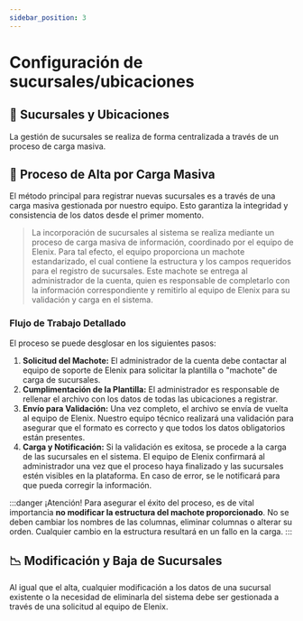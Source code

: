 ```yaml
---
sidebar_position: 3
---
```


# Configuración de sucursales/ubicaciones

<div className="hero-banner">
  <div className="hero-content">
    <h2>📍 Sucursales y Ubicaciones</h2>
    <p>La gestión de sucursales se realiza de forma centralizada a través de un proceso de carga masiva.</p>
  </div>
</div>

## 🔄 Proceso de Alta por Carga Masiva

El método principal para registrar nuevas sucursales es a través de una carga masiva gestionada por nuestro equipo. Esto garantiza la integridad y consistencia de los datos desde el primer momento.

> La incorporación de sucursales al sistema se realiza mediante un proceso de carga masiva de información, coordinado por el equipo de Elenix. Para tal efecto, el equipo proporciona un machote estandarizado, el cual contiene la estructura y los campos requeridos para el registro de sucursales. Este machote se entrega al administrador de la cuenta, quien es responsable de completarlo con la información correspondiente y remitirlo al equipo de Elenix para su validación y carga en el sistema.

### Flujo de Trabajo Detallado

El proceso se puede desglosar en los siguientes pasos:

1.  **Solicitud del Machote:** El administrador de la cuenta debe contactar al equipo de soporte de Elenix para solicitar la plantilla o "machote" de carga de sucursales.
2.  **Cumplimentación de la Plantilla:** El administrador es responsable de rellenar el archivo con los datos de todas las ubicaciones a registrar.
3.  **Envío para Validación:** Una vez completo, el archivo se envía de vuelta al equipo de Elenix. Nuestro equipo técnico realizará una validación para asegurar que el formato es correcto y que todos los datos obligatorios están presentes.
4.  **Carga y Notificación:** Si la validación es exitosa, se procede a la carga de las sucursales en el sistema. El equipo de Elenix confirmará al administrador una vez que el proceso haya finalizado y las sucursales estén visibles en la plataforma. En caso de error, se le notificará para que pueda corregir la información.

:::danger ¡Atención!
Para asegurar el éxito del proceso, es de vital importancia **no modificar la estructura del machote proporcionado**. No se deben cambiar los nombres de las columnas, eliminar columnas o alterar su orden. Cualquier cambio en la estructura resultará en un fallo en la carga.
:::

## 📉 Modificación y Baja de Sucursales

Al igual que el alta, cualquier modificación a los datos de una sucursal existente o la necesidad de eliminarla del sistema debe ser gestionada a través de una solicitud al equipo de Elenix.
